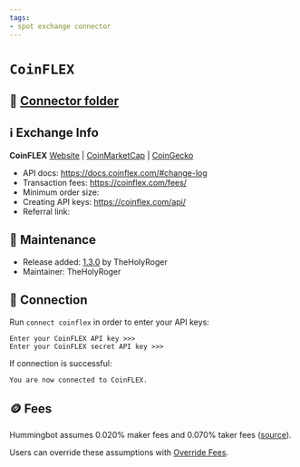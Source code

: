 ```yaml
---
tags:
- spot exchange connector
---
```


# `CoinFLEX`

## 📁 [Connector folder](https://github.com/hummingbot/hummingbot/tree/master/hummingbot/connector/exchange/coinflex)

## ℹ️ Exchange Info

**CoinFLEX** 
[Website](https://coinflex.com/) | [CoinMarketCap](https://coinmarketcap.com/exchanges/coinflex/) | [CoinGecko](https://www.coingecko.com/en/exchanges/coinflex)

* API docs: https://docs.coinflex.com/#change-log
* Transaction fees: https://coinflex.com/fees/
* Minimum order size: 
* Creating API keys: https://coinflex.com/api/
* Referral link: 

## 👷 Maintenance

* Release added: [1.3.0](/release-notes/1.3.0/) by TheHolyRoger
* Maintainer: TheHolyRoger

## 🔑 Connection

Run `connect coinflex` in order to enter your API keys:
 
```
Enter your CoinFLEX API key >>>
Enter your CoinFLEX secret API key >>>
```

If connection is successful:
```
You are now connected to CoinFLEX.
```

## 🪙 Fees

Hummingbot assumes 0.020% maker fees and 0.070% taker fees ([source](https://github.com/hummingbot/hummingbot/blob/master/hummingbot/connector/exchange/coinflex/coinflex_utils.py#L15)).

Users can override these assumptions with [Override Fees](/global-configs/override-fees/).